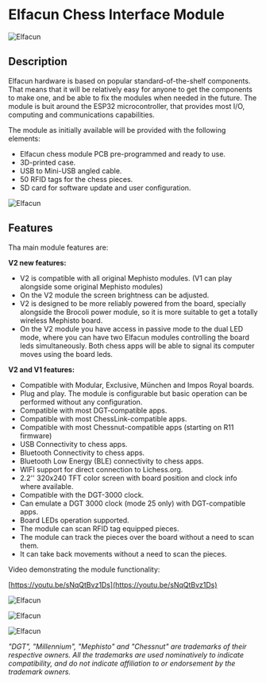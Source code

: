 # Elfacun Chess Interface Module

![Elfacun](./images/pic7.jpg)

## Description

Elfacun hardware is based on popular standard-of-the-shelf components. That means that it will be relatively easy for anyone to get the components to make one, and be able to fix the modules when needed in the future. The module is buit around the ESP32 microcontroller, that provides most I/O, computing and communications capabilities.

The module as initially available will be provided with the following elements:

* Elfacun chess module PCB pre-programmed and ready to use.
* 3D-printed case.
* USB to Mini-USB angled cable.
* 50 RFID tags for the chess pieces.
* SD card for software update and user configuration.

![Elfacun](./images/pic1.jpg)

## Features


Tha main module features are:

__V2 new features:__

* V2 is compatible with all original Mephisto modules. (V1 can play alongside some original Mephisto modules)
* On the V2 module the screen brightness can be adjusted.
* V2 is designed to be more reliably powered from the board, specially alongside the Brocoli power module, so it is more suitable to get a totally wireless Mephisto board.
* On the V2 module you have access in passive mode to the dual LED mode, where you can have two Elfacun modules controlling the board leds simultaneously. Both chess apps will be able to signal its computer moves using the board leds.


__V2 and V1 features:__

* Compatible with Modular, Exclusive, München and Impos Royal boards.
* Plug and play. The module is configurable but basic operation can be performed without any configuration.
* Compatible with most DGT-compatible apps.
* Compatible with most ChessLink-compatible apps.
* Compatible with most Chessnut-compatible apps (starting on R11 firmware)
* USB Connectivity to chess apps.
* Bluetooth Connectivity to chess apps.
* Bluetooth Low Energy (BLE) connectivity to chess apps.
* WIFI support for direct connection to Lichess.org.
* 2.2'' 320x240 TFT color screen with board position and clock info where available.
* Compatible with the DGT-3000 clock.
* Can emulate a DGT 3000 clock (mode 25 only) with DGT-compatible apps.
* Board LEDs operation supported.
* The module can scan RFID tag equipped pieces.
* The module can track the pieces over the board without a need to scan them.
* It can take back movements without a need to scan the pieces.


Video demonstrating the module functionality:

[https://youtu.be/sNqQtBvz1Ds](https://youtu.be/sNqQtBvz1Ds)


![Elfacun](./images/pic2.jpg)

![Elfacun](./images/pic3.jpg)

![Elfacun](./images/pic4.jpg)


_"DGT", "Millennium", "Mephisto" and "Chessnut" are trademarks of their respective owners.
All the trademarks are used nominatively to indicate compatibility, and do not indicate affiliation to or endorsement by the trademark owners._
